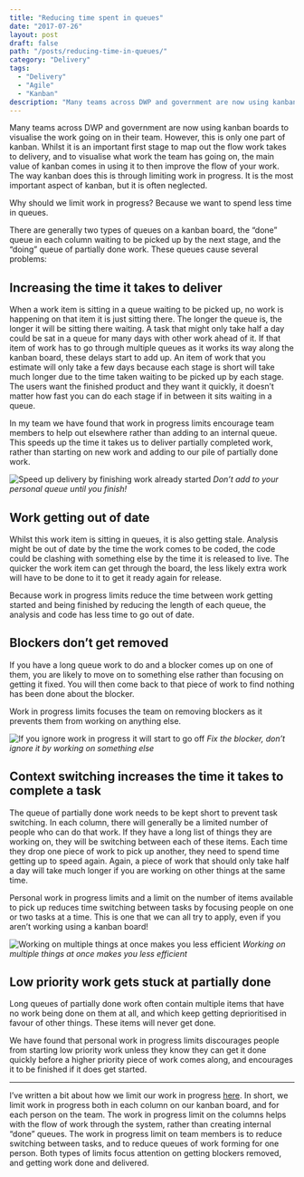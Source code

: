 ```yaml
---
title: "Reducing time spent in queues"
date: "2017-07-26"
layout: post
draft: false
path: "/posts/reducing-time-in-queues/"
category: "Delivery"
tags:
  - "Delivery"
  - "Agile"
  - "Kanban"
description: "Many teams across DWP and government are now using kanban boards to visualise the work going on in their team. However, this is only one part of kanban. Whilst it is an important first stage to map out the flow work takes to delivery, and to visualise what work the team has going on, the main value of kanban comes in using it to then improve the flow of your work. The way kanban does this is through limiting work in progress. It is the most important aspect of kanban, but it is often neglected."
---
```


Many teams across DWP and government are now using kanban boards to visualise the work going on in their team. However, this is only one part of kanban. Whilst it is an important first stage to map out the flow work takes to delivery, and to visualise what work the team has going on, the main value of kanban comes in using it to then improve the flow of your work. The way kanban does this is through limiting work in progress. It is the most important aspect of kanban, but it is often neglected.

Why should we limit work in progress? Because we want to spend less time in queues.

There are generally two types of queues on a kanban board, the “done” queue in each column waiting to be picked up by the next stage, and the “doing” queue of partially done work. These queues cause several problems:

## Increasing the time it takes to deliver

When a work item is sitting in a queue waiting to be picked up, no work is happening on that item it is just sitting there. The longer the queue is, the longer it will be sitting there waiting. A task that might only take half a day could be sat in a queue for many days with other work ahead of it. If that item of work has to go through multiple queues as it works its way along the kanban board, these delays start to add up. An item of work that you estimate will only take a few days because each stage is short will take much longer due to the time taken waiting to be picked up by each stage. The users want the finished product and they want it quickly, it doesn’t matter how fast you can do each stage if in between it sits waiting in a queue.

In my team we have found that work in progress limits encourage team members to help out elsewhere rather than adding to an internal queue. This speeds up the time it takes us to deliver partially completed work, rather than starting on new work and adding to our pile of partially done work.

![Speed up delivery by finishing work already started](/images/personalqueue.jpg "Speed up delivery by finishing work already started")
*Don’t add to your personal queue until you finish!*

## Work getting out of date

Whilst this work item is sitting in queues, it is also getting stale. Analysis might be out of date by the time the work comes to be coded, the code could be clashing with something else by the time it is released to live. The quicker the work item can get through the board, the less likely extra work will have to be done to it to get it ready again for release.

Because work in progress limits reduce the time between work getting started and being finished by reducing the length of each queue, the analysis and code has less time to go out of date.

## Blockers don’t get removed

If you have a long queue work to do and a blocker comes up on one of them, you are likely to move on to something else rather than focusing on getting it fixed. You will then come back to that piece of work to find nothing has been done about the blocker.

Work in progress limits focuses the team on removing blockers as it prevents them from working on anything else.

![If you ignore work in progress it will start to go off](/images/stinkyblockers.jpg "If you ignore work in progress it will start to go off")
*Fix the blocker, don’t ignore it by working on something else*

## Context switching increases the time it takes to complete a task

The queue of partially done work needs to be kept short to prevent task switching. In each column, there will generally be a limited number of people who can do that work. If they have a long list of things they are working on, they will be switching between each of these items. Each time they drop one piece of work to pick up another, they need to spend time getting up to speed again. Again, a piece of work that should only take half a day will take much longer if you are working on other things at the same time.

Personal work in progress limits and a limit on the number of items available to pick up reduces time switching between tasks by focusing people on one or two tasks at a time. This is one that we can all try to apply, even if you aren’t working using a kanban board!

![Working on multiple things at once makes you less efficient](/images/toomuchwork.jpg "Working on multiple things at once makes you less efficient")
*Working on multiple things at once makes you less efficient*

## Low priority work gets stuck at partially done

Long queues of partially done work often contain multiple items that have no work being done on them at all, and which keep getting deprioritised in favour of other things. These items will never get done.

We have found that personal work in progress limits discourages people from starting low priority work unless they know they can get it done quickly before a higher priority piece of work comes along, and encourages it to be finished if it does get started.

***

I’ve written a bit about how we limit our work in progress [here](/posts/2017-07-05---The-anatomy-of-our-kanban-board). In short, we limit work in progress both in each column on our kanban board, and for each person on the team. The work in progress limit on the columns helps with the flow of work through the system, rather than creating internal “done” queues. The work in progress limit on team members is to reduce switching between tasks, and to reduce queues of work forming for one person. Both types of limits focus attention on getting blockers removed, and getting work done and delivered.
